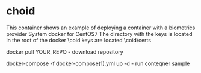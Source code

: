 # choid
This container shows an example of deploying a container with a biometrics provider
System docker for CentOS7
The directory with the keys is located in the root of the docker \coid keys are located \coid\certs

docker pull YOUR_REPO - download repository

docker-compose -f docker-compose(1).yml up -d   - run conteqner sample
